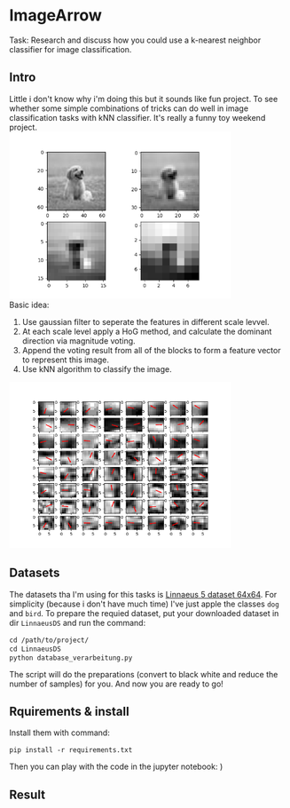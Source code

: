 # ImageArrow
Task: Research and discuss how you could use a k-nearest neighbor classifier for image classification. 

## Intro
Little i don't know why i'm doing this but it sounds like fun project. To see whether some simple combinations of tricks can do well in image classification tasks with kNN classifier. It's really a funny toy weekend project.<br>
<img src="./img/gaussian.png" width="400" height="300">
<br>
Basic idea:
1. Use gaussian filter to seperate the features in different scale levvel.
2. At each scale level apply a HoG method, and calculate the dominant direction via magnitude voting.
3. Append the voting result from all of the blocks to form a feature vector to represent this image.
4. Use kNN algorithm to classify the image.
<img src="./img/gradient.png" width="400" height="300">

## Datasets
The datasets tha I'm using for this tasks is [Linnaeus 5 dataset 64x64](http://chaladze.com/l5/). For simplicity (because i don't have much time) I've just apple the classes `dog` and `bird`. To prepare the requied dataset, put your downloaded dataset in dir `LinnaeusDS` and run the command:
```
cd /path/to/project/
cd LinnaeusDS
python database_verarbeitung.py
```
The script will do the preparations (convert to black white and reduce the number of samples) for you. And now you are ready to go!
## Rquirements & install
Install them with command:
```
pip install -r requirements.txt
```
Then you can play with the code in the jupyter notebook: )
## Result

